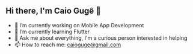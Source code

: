 ## Hi there, I'm Caio Gugê 👋

- 🔭 I’m currently working on Mobile App Development
- 🌱 I’m currently learning Flutter
- 💬 Ask me about everything, I'm a curious person interested in helping
- 📫 How to reach me: caioguge@gmail.com
